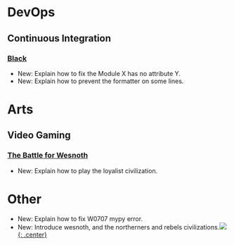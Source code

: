 # DevOps

## Continuous Integration

### [Black](mypy.md)

* New: Explain how to fix the Module X has no attribute Y.
* New: Explain how to prevent the formatter on some lines.

# Arts

## Video Gaming

### [The Battle for Wesnoth](wesnoth.md)

* New: Explain how to play the loyalist civilization.

# Other

* New: Explain how to fix W0707 mypy error.
* New: Introduce wesnoth, and the northerners and rebels civilizations.[![](not-by-ai.svg){: .center}](https://notbyai.fyi)
